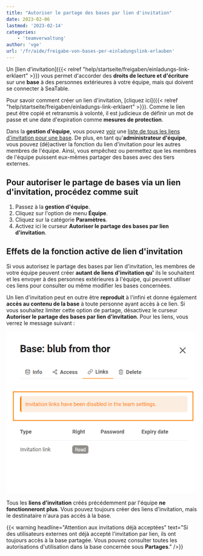 ```yaml
---
title: "Autoriser le partage des bases par lien d'invitation"
date: 2023-02-06
lastmod: '2023-02-14'
categories:
    - 'teamverwaltung'
author: 'vge'
url: '/fr/aide/freigabe-von-bases-per-einladungslink-erlauben'
---
```


Un [lien d'invitation]({{< relref "help/startseite/freigaben/einladungs-link-erklaert" >}}) vous permet d'accorder des **droits de lecture et d'écriture** sur une **base** à des personnes extérieures à votre équipe, mais qui doivent se connecter à SeaTable.

Pour savoir comment créer un lien d'invitation, [cliquez ici]({{< relref "help/startseite/freigaben/einladungs-link-erklaert" >}}). Comme le lien peut être copié et retransmis à volonté, il est judicieux de définir un mot de passe et une date d'expiration comme **mesures de protection**.

Dans la **gestion d'équipe**, vous pouvez [voir](https://seatable.io/fr/docs/teamverwaltung/bases-in-der-teamverwaltung/) une [liste de tous les liens d'invitation pour une base](https://seatable.io/fr/docs/teamverwaltung/bases-in-der-teamverwaltung/). De plus, en tant qu'**administrateur d'équipe**, vous pouvez (dé)activer la fonction du lien d'invitation pour les autres membres de l'équipe. Ainsi, vous empêchez ou permettez que les membres de l'équipe puissent eux-mêmes partager des bases avec des tiers externes.

## Pour autoriser le partage de bases via un lien d'invitation, procédez comme suit

1. Passez à la **gestion d'équipe**.
2. Cliquez sur l'option de menu **Équipe**.
3. Cliquez sur la catégorie **Paramètres**.
4. Activez ici le curseur **Autoriser le partage des bases par lien d'invitation**.

## Effets de la fonction active de lien d'invitation

Si vous autorisez le partage des bases par lien d'invitation, les membres de votre équipe peuvent créer **autant de liens d'invitation qu'** ils le souhaitent et les envoyer à des personnes extérieures à l'équipe, qui peuvent utiliser ces liens pour consulter ou même modifier les bases concernées.

Un lien d'invitation peut en outre être **reproduit** à l'infini et donne également **accès au contenu de la base** à toute personne ayant accès à ce lien. Si vous souhaitez limiter cette option de partage, désactivez le curseur **Autoriser le partage des bases par lien d'invitation**. Pour les liens, vous verrez le message suivant :

![Message d'erreur Lien d'invitation dans la gestion d'équipe](images/Fehlermeldung-EInladungslink.png)

Tous les **liens d'invitation** créés précédemment par l'équipe **ne fonctionneront** **plus**. Vous pouvez toujours créer des liens d'invitation, mais le destinataire n'aura pas accès à la base.

{{< warning  headline="Attention aux invitations déjà acceptées"  text="Si des utilisateurs externes ont déjà accepté l'invitation par lien, ils ont toujours accès à la base partagée. Vous pouvez consulter toutes les autorisations d'utilisation dans la base concernée sous **Partages**." />}}
